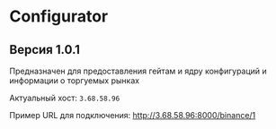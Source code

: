 # Configurator
## Версия 1.0.1
Предназначен для предоставления гейтам и ядру конфигураций и информации о торгуемых рынках

Актуальный хост: `3.68.58.96`

Пример URL для подключения: http://3.68.58.96:8000/binance/1

